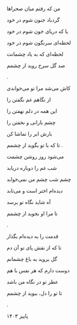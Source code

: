 <!--
.. title: قدمت را به دیده‌ام بگذار
.. slug: ghadamat
.. date: 2024-12-04 02:30:43 UTC
.. tags: غزل, غزل‌واره 
.. category: 
.. link: 
.. description: 
.. type: text
-->


من که رفتم میان صحراها 

گردباد جنون شوم در خود 

یا که دریای خون شوم در خود 

لحظه‌ای سرنگون شوم در خود

لحظه‌ای که به یاد چشمانت

صد گل سرخ روید از چشمم 

.


کاش می‌شد مرا تو می‌خواندی

از نگاهم غم نگفتن را

این همه در دلم نهفتن را

چشم بارانی و نخفتن را

بارش ابر را تماشا کن

تا که با تو بگوید از چشمم 
.



می‌شود روز روشن چشمت

شب غم را دوباره دریابد

چشم شب چشم من نمی‌خوابد

دیده‌ام اختر است و می‌تابد

آه شاید نگاه تو برسد 

تا مرا او بجوید از چشمم 

.


قدمت را به دیده‌ام بگذار

تا که از نقش پای تو آن دم

گل بروید به باغ چشمانم 

دوست دارم که هر نفس با هم

عطر تو در نگاه من باشد

تا تو را دل، ببوید از چشمم 

.



پاییز ۱۴۰۳

